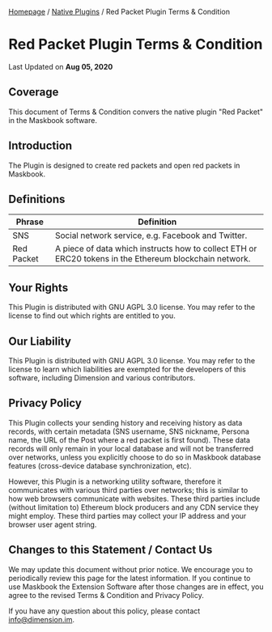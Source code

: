 [Homepage](../../) / [Native Plugins](./) / Red Packet Plugin Terms & Condition

# Red Packet Plugin Terms & Condition

Last Updated on **Aug 05, 2020**

## Coverage

This document of Terms & Condition convers the native plugin "Red Packet" in the Maskbook software.

## Introduction

The Plugin is designed to create red packets and open red packets in Maskbook.

## Definitions

| Phrase     | Definition                                                                                             |
| ---------- | ------------------------------------------------------------------------------------------------------ |
| SNS        | Social network service, e.g. Facebook and Twitter.                                                     |
| Red Packet | A piece of data which instructs how to collect ETH or ERC20 tokens in the Ethereum blockchain network. |

## Your Rights

This Plugin is distributed with GNU AGPL 3.0 license. You may refer to the license to find out which rights are entitled to you.

## Our Liability

This Plugin is distributed with GNU AGPL 3.0 license. You may refer to the license to learn which liabilities are exempted for the developers of this software, including Dimension and various contributors.

## Privacy Policy

This Plugin collects your sending history and receiving history as data records, with certain metadata (SNS username, SNS nickname, Persona name, the URL of the Post where a red packet is first found). These data records will only remain in your local database and will not be transferred over networks, unless you explicitly choose to do so in Maskbook database features (cross-device database synchronization, etc).

However, this Plugin is a networking utility software, therefore it communicates with various third parties over networks; this is similar to how web browsers communicate with websites. These third parties include (without limitation to) Ethereum block producers and any CDN service they might employ. These third parties may collect your IP address and your browser user agent string.

## Changes to this Statement / Contact Us

We may update this document without prior notice. We encourage you to periodically review this page for the latest information. If you continue to use Maskbook the Extension Software after those changes are in effect, you agree to the revised Terms & Condition and Privacy Policy.

If you have any question about this policy, please contact [info@dimension.im](mailto:info@dimension.im).
